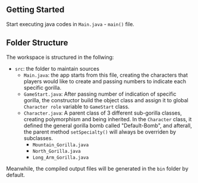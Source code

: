 ## Getting Started

Start executing java codes in `Main.java` - `main()` file.

## Folder Structure

The workspace is structured in the follwing:

- `src`: the folder to maintain sources
    - `Main.java`: the app starts from this file, creating the characters that players would like to create and passing numbers to indicate each specific gorilla.
    - `GameStart.java`: After passing number of indication of specific gorilla, the constructor build the object class and assign it to global `Character role` variable to `GameStart` class.
    - `Character.java`: A parent class of 3 different sub-gorilla classes, creating polymorphism and being inherited. In the `Character` class, it defined the general gorilla bomb called "Default-Bomb", and afterall, the parent method `setSpecialty()` will always be overriden by subclasses.
        - `Mountain_Gorilla.java`
        - `North_Gorilla.java`
        - `Long_Arm_Gorilla.java`

Meanwhile, the compiled output files will be generated in the `bin` folder by default.
